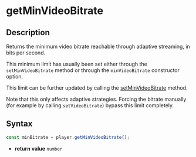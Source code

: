 # getMinVideoBitrate

## Description

Returns the minimum video bitrate reachable through adaptive streaming, in bits
per second.

This minimum limit has usually been set either through the `setMinVideoBitrate`
method or through the `minVideoBitrate` constructor option.

This limit can be further updated by calling the
[setMinVideoBitrate](./setMinVideoBitrate.md) method.

Note that this only affects adaptive strategies. Forcing the bitrate manually
(for example by calling `setVideoBitrate`) bypass this limit completely.

## Syntax

```js
const minBitrate = player.getMinVideoBitrate();
```

 - **return value** `number`
